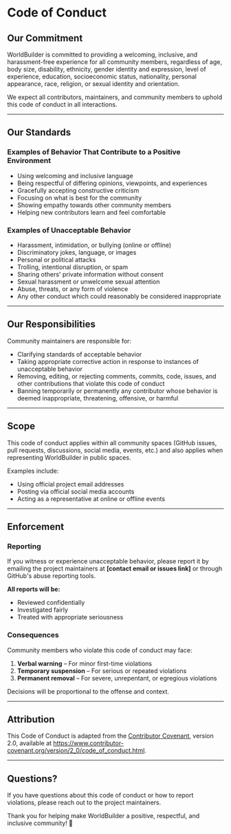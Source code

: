 # Code of Conduct

## Our Commitment

WorldBuilder is committed to providing a welcoming, inclusive, and harassment-free experience for all community members, regardless of age, body size, disability, ethnicity, gender identity and expression, level of experience, education, socioeconomic status, nationality, personal appearance, race, religion, or sexual identity and orientation.

We expect all contributors, maintainers, and community members to uphold this code of conduct in all interactions.

---

## Our Standards

### Examples of Behavior That Contribute to a Positive Environment

- Using welcoming and inclusive language
- Being respectful of differing opinions, viewpoints, and experiences
- Gracefully accepting constructive criticism
- Focusing on what is best for the community
- Showing empathy towards other community members
- Helping new contributors learn and feel comfortable

### Examples of Unacceptable Behavior

- Harassment, intimidation, or bullying (online or offline)
- Discriminatory jokes, language, or images
- Personal or political attacks
- Trolling, intentional disruption, or spam
- Sharing others' private information without consent
- Sexual harassment or unwelcome sexual attention
- Abuse, threats, or any form of violence
- Any other conduct which could reasonably be considered inappropriate

---

## Our Responsibilities

Community maintainers are responsible for:

- Clarifying standards of acceptable behavior
- Taking appropriate corrective action in response to instances of unacceptable behavior
- Removing, editing, or rejecting comments, commits, code, issues, and other contributions that violate this code of conduct
- Banning temporarily or permanently any contributor whose behavior is deemed inappropriate, threatening, offensive, or harmful

---

## Scope

This code of conduct applies within all community spaces (GitHub issues, pull requests, discussions, social media, events, etc.) and also applies when representing WorldBuilder in public spaces.

Examples include:
- Using official project email addresses
- Posting via official social media accounts
- Acting as a representative at online or offline events

---

## Enforcement

### Reporting

If you witness or experience unacceptable behavior, please report it by emailing the project maintainers at **[contact email or issues link]** or through GitHub's abuse reporting tools.

**All reports will be:**
- Reviewed confidentially
- Investigated fairly
- Treated with appropriate seriousness

### Consequences

Community members who violate this code of conduct may face:

1. **Verbal warning** – For minor first-time violations
2. **Temporary suspension** – For serious or repeated violations
3. **Permanent removal** – For severe, unrepentant, or egregious violations

Decisions will be proportional to the offense and context.

---

## Attribution

This Code of Conduct is adapted from the [Contributor Covenant](https://www.contributor-covenant.org), version 2.0, available at https://www.contributor-covenant.org/version/2_0/code_of_conduct.html.

---

## Questions?

If you have questions about this code of conduct or how to report violations, please reach out to the project maintainers.

Thank you for helping make WorldBuilder a positive, respectful, and inclusive community! 💜
